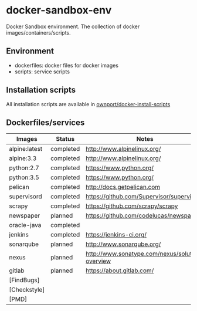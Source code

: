 # docker-sandbox-env

Docker Sandbox environment. The collection of docker images/containers/scripts.

## Environment

- dockerfiles: docker files for docker images
- scripts: service scripts


## Installation scripts

All installation scripts are available in [ownport/docker-install-scripts](https://github.com/ownport/docker-install-scripts)


## Dockerfiles/services

| Images            | Status        | Notes
| ----------------- | ------------- |----------------------
| alpine:latest     | completed     | http://www.alpinelinux.org/
| alpine:3.3        | completed     | http://www.alpinelinux.org/
| python:2.7        | completed     | https://www.python.org/
| python:3.5        | completed     | https://www.python.org/
| pelican           | completed     | http://docs.getpelican.com
| supervisord       | completed     | https://github.com/Supervisor/supervisor
| scrapy            | completed     | https://github.com/scrapy/scrapy
| newspaper         | planned       | https://github.com/codelucas/newspaper
| oracle-java		| completed		| 
| jenkins			| completed		| https://jenkins-ci.org/
| sonarqube			| planned 		| http://www.sonarqube.org/
| nexus				| planned		| http://www.sonatype.com/nexus/solution-overview
| gitlab 			| planned 		| https://about.gitlab.com/
| [FindBugs] 		| 				|
| [Checkstyle] 		| 				|
| [PMD]				| 				|


